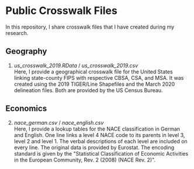 # Public Crosswalk Files
In this repository, I share crosswalk files that I have created during my research. 

## Geography
1. *us_crosswalk_2019.RData* / *us_crosswalk_2019.csv* \
    Here, I provide a geographical crosswalk file for the United States linking state-county FIPS with respective CBSA, CSA,        and MSA. It was created using the 2019 TIGER/Line Shapefiles and the March 2020 delineation files. Both are provided by the US Census Bureau.


## Economics
2. *nace_german.csv* / *nace_english.csv* \
    Here, I provide a lookup tables for the NACE classification in German and English. One line links a level 4 NACE code to its parents in level 3, level 2 and level 1. The verbal descriptions of each level are included on every line. The original data is provided by Eurostat. The encoding standard is given by the "Statistical Classification of Economic Activities in the European Community, Rev. 2 (2008) (NACE Rev. 2)".

